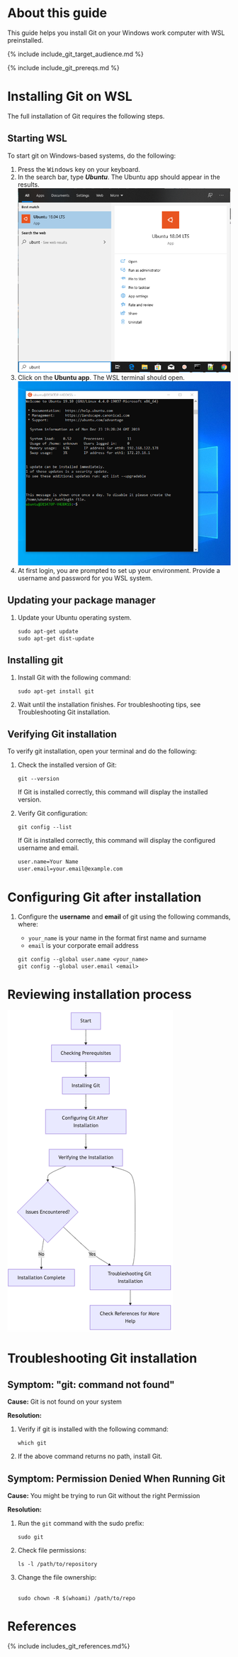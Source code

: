 # About this guide

This guide helps you install Git on your Windows work computer with WSL preinstalled.

{% include include_git_target_audience.md %}

{% include include_git_prereqs.md %}

# Installing Git on WSL

The full installation of Git requires the following steps.

## Starting WSL

To start git on Windows-based systems, do the following:

1. Press the <kbd>Windows</kbd> key on your keyboard.
1. In the search bar, type **_Ubuntu_**. The Ubuntu app should appear in the results.
   ![](../assets/images/start-menu-ubuntu_wsl.png)
1. Click on the **Ubuntu app**. The WSL terminal should open.
   ![](../assets/images/wsl-show-motd.png)
1. At first login, you are prompted to set up your environment. Provide a username and password for you WSL system.

## Updating your package manager

1. Update your Ubuntu operating system.

   ```console
   sudo apt-get update
   sudo apt-get dist-update

   ```

## Installing git

1. Install Git with the following command:
   ```console
   sudo apt-get install git
   ```
1. Wait until the installation finishes. For troubleshooting tips, see Troubleshooting Git installation.

## Verifying Git installation

To verify git installation, open your terminal and do the following:

1. Check the installed version of Git:

   ```console
   git --version
   ```

   If Git is installed correctly, this command will display the installed version.

1. Verify Git configuration:

   ```console
   git config --list
   ```

   If Git is installed correctly, this command will display the configured username and email.

   ```console
   user.name=Your Name
   user.email=your.email@example.com
   ```

# Configuring Git after installation

1. Configure the **username** and **email** of git using the following commands, where:

   - `your_name` is your name in the format first name and surname
   - `email` is your corporate email address

   ```console
   git config --global user.name <your_name>
   git config --global user.email <email>
   ```

# Reviewing installation process

![](../assets/images/git_install_process.png)

# Troubleshooting Git installation

## Symptom: "git: command not found"

**Cause:** Git is not found on your system

**Resolution:**

1. Verify if git is installed with the following command:

   ```console
   which git
   ```

1. If the above command returns no path, install Git.

## Symptom: Permission Denied When Running Git

**Cause:** You might be trying to run Git without the right Permission

**Resolution:**

1. Run the `git` command with the sudo prefix:
   ```console
   sudo git
   ```
1. Check file permissions:

   ```console
   ls -l /path/to/repository
   ```

1. Change the file ownership:

   ```console

   sudo chown -R $(whoami) /path/to/repo

   ```

# References

{% include includes_git_references.md%}
